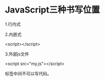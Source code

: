 # JavaScript三种书写位置

1.行内式

2.内嵌式

\<script>\</script>

3.外部js文件

\<script src="my.js">\</script>

标签中间不可以写代码。